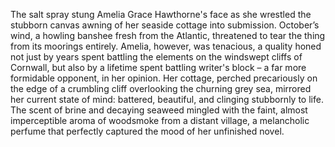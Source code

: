 The salt spray stung Amelia Grace Hawthorne's face as she wrestled the stubborn canvas awning of her seaside cottage into submission.  October’s wind, a howling banshee fresh from the Atlantic, threatened to tear the thing from its moorings entirely.  Amelia, however, was tenacious, a quality honed not just by years spent battling the elements on the windswept cliffs of Cornwall, but also by a lifetime spent battling writer's block – a far more formidable opponent, in her opinion.  Her cottage, perched precariously on the edge of a crumbling cliff overlooking the churning grey sea, mirrored her current state of mind: battered, beautiful, and clinging stubbornly to life.  The scent of brine and decaying seaweed mingled with the faint, almost imperceptible aroma of woodsmoke from a distant village, a melancholic perfume that perfectly captured the mood of her unfinished novel.
